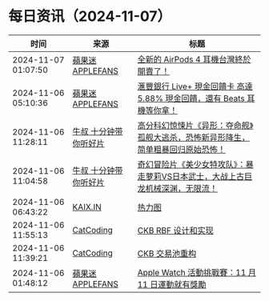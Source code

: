 ﻿# 每日资讯（2024-11-07）

|时间|来源|标题|
|---|---|---|
|2024-11-07 01:07:50|[蘋果迷 APPLEFANS](https://applefans.today/feed/)|[全新的 AirPods 4 耳機台灣終於開賣了！](https://applefans.today/2024-11-airpods-4-tw-launch/)|
|2024-11-06 05:10:36|[蘋果迷 APPLEFANS](https://applefans.today/feed/)|[滙豐銀行 Live+ 現金回饋卡 高達 5.88% 現金回饋，還有 Beats 耳機等你拿！](https://applefans.today/2024-11-hsbc-live-cash-card-money101-campaign/)|
|2024-11-06 11:28:11|[牛叔 十分钟带你听好片](https://getpodcast.xyz/data/ximalaya/11534451.xml)|[高分科幻惊悚片《异形：夺命舰》孤舰大逃杀，恐怖新异形降生，简单粗暴回归原始恐怖！](https://www.ximalaya.com/sound/772171728)|
|2024-11-06 11:04:58|[牛叔 十分钟带你听好片](https://getpodcast.xyz/data/ximalaya/11534451.xml)|[奇幻冒险片《美少女特攻队》：暴走萝莉VS日本武士，大战上古巨龙机械深渊，无限流！](https://www.ximalaya.com/sound/772167026)|
|2024-11-06 06:43:22|[KAIX.IN](https://kaix.in/feed/)|[热力图](https://kaix.in/2024/1106-heatmap/)|
|2024-11-06 11:55:13|[CatCoding](https://catcoding.me/atom.xml)|[CKB RBF 设计和实现](http://catcoding.me/p/ckb-rbf/)|
|2024-11-06 11:39:21|[CatCoding](https://catcoding.me/atom.xml)|[CKB 交易池重构](http://catcoding.me/p/ckb-txpool-refactor/)|
|2024-11-06 01:48:12|[蘋果迷 APPLEFANS](https://applefans.today/feed/)|[Apple Watch 活動挑戰賽：11 月 11 日運動就有獎勵](https://applefans.today/2024-11-apple-watch-veterans-day-activity-challenge/)|
